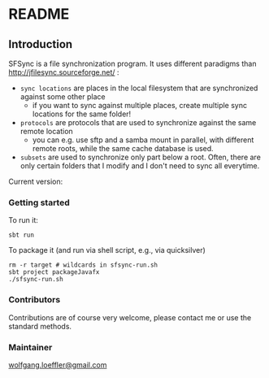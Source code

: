 # README #

## Introduction ##

SFSync is a file synchronization program. It uses different paradigms than http://jfilesync.sourceforge.net/ :

* `sync locations` are places in the local filesystem that are synchronized against some other place
    * if you want to sync against multiple places, create multiple sync locations for the same folder!
* `protocols` are protocols that are used to synchronize against the same remote location
    * you can e.g. use sftp and a samba mount in parallel, with different remote roots, while the same cache database is used.
* `subsets` are used to synchronize only part below a root. Often, there are only certain folders that I modify and I don't need to sync all everytime.


Current version: 

### Getting started ###

To run it: 

	sbt run

To package it (and run via shell script, e.g., via quicksilver)

	rm -r target # wildcards in sfsync-run.sh
	sbt project packageJavafx
	./sfsync-run.sh


### Contributors ###

Contributions are of course very welcome, please contact me or use the standard methods.

### Maintainer ###

wolfgang.loeffler@gmail.com